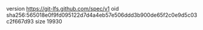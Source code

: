 version https://git-lfs.github.com/spec/v1
oid sha256:565018e0f9fd095122d7d4a4eb57e506ddd3b900de65f2c0e9d5c03c2f667d93
size 19930

